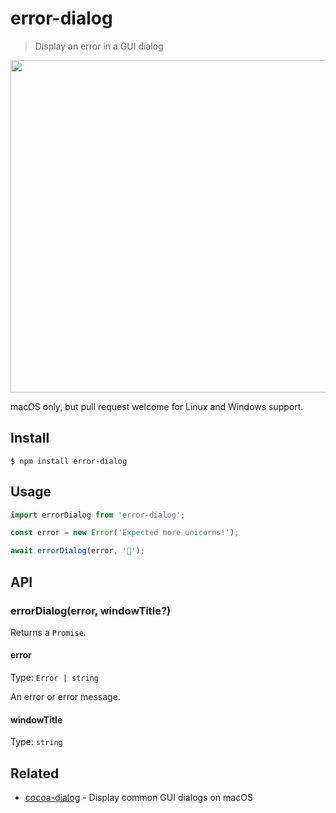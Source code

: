 # error-dialog

> Display an error in a GUI dialog

<img src="screenshot.png" width="532">

macOS only, but pull request welcome for Linux and Windows support.

## Install

```
$ npm install error-dialog
```

## Usage

```js
import errorDialog from 'error-dialog';

const error = new Error('Expected more unicorns!');

await errorDialog(error, '🦄');
```

## API

### errorDialog(error, windowTitle?)

Returns a `Promise`.

#### error

Type: `Error | string`

An error or error message.

#### windowTitle

Type: `string`

## Related

- [cocoa-dialog](https://github.com/sindresorhus/cocoa-dialog) - Display common GUI dialogs on macOS
